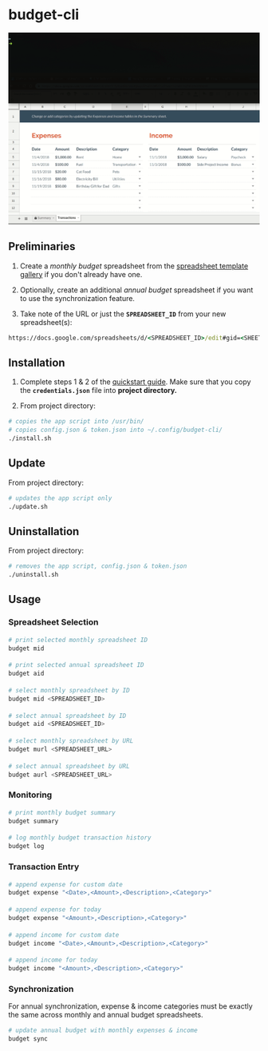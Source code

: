 # budget-cli
![Demo](demo.gif)

## Preliminaries
 1. Create a *monthly budget* spreadsheet from the [spreadsheet template gallery](https://docs.google.com/spreadsheets/u/0/?ftv=1&folder=0ACoSgW1iveL-Uk9PVA) if you don't already have one.

 2. Optionally, create an additional *annual budget* spreadsheet if you want to use the synchronization feature.

 3. Take note of the URL or just the **`SPREADSHEET_ID`** from your new spreadsheet(s):
``` cmd
https://docs.google.com/spreadsheets/d/<SPREADSHEET_ID>/edit#gid=<SHEET_ID>
```

## Installation
 1. Complete steps 1 & 2 of the [quickstart guide](https://developers.google.com/sheets/api/quickstart/python). Make sure that you copy the **`credentials.json`** file into **project directory.**

 2. From project directory:
``` sh
# copies the app script into /usr/bin/
# copies config.json & token.json into ~/.config/budget-cli/
./install.sh
```

## Update
From project directory:
``` sh
# updates the app script only
./update.sh
```

## Uninstallation
From project directory:
``` sh
# removes the app script, config.json & token.json
./uninstall.sh
```

## Usage
### Spreadsheet Selection
``` sh
# print selected monthly spreadsheet ID
budget mid

# print selected annual spreadsheet ID
budget aid

# select monthly spreadsheet by ID
budget mid <SPREADSHEET_ID>

# select annual spreadsheet by ID
budget aid <SPREADSHEET_ID>

# select monthly spreadsheet by URL
budget murl <SPREADSHEET_URL>

# select annual spreadsheet by URL
budget aurl <SPREADSHEET_URL>
```

### Monitoring
``` sh
# print monthly budget summary
budget summary

# log monthly budget transaction history
budget log
```

### Transaction Entry
``` sh
# append expense for custom date
budget expense "<Date>,<Amount>,<Description>,<Category>"

# append expense for today
budget expense "<Amount>,<Description>,<Category>"

# append income for custom date
budget income "<Date>,<Amount>,<Description>,<Category>"

# append income for today
budget income "<Amount>,<Description>,<Category>"
```

### Synchronization
 For annual synchronization, expense & income categories must be exactly the same across monthly and annual budget spreadsheets.

``` sh
# update annual budget with monthly expenses & income
budget sync
```

